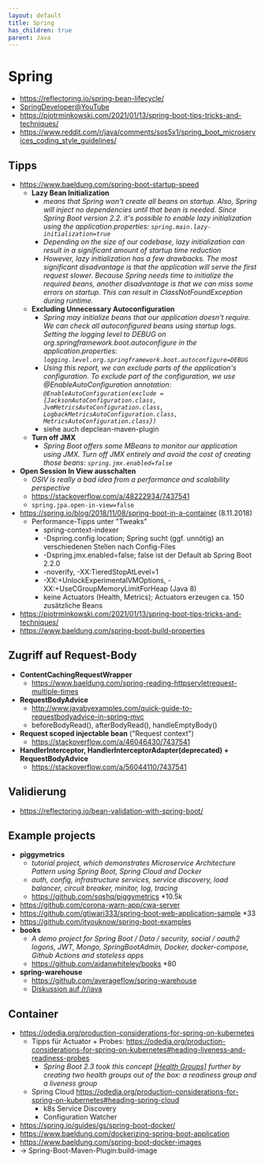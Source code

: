 ```yaml
---
layout: default
title: Spring
has_children: true
parent: Java
---
```


# Spring
- <https://reflectoring.io/spring-bean-lifecycle/>
- [SpringDeveloper@YouTube](https://www.youtube.com/channel/UC7yfnfvEUlXUIfm8rGLwZdA)
- <https://piotrminkowski.com/2021/01/13/spring-boot-tips-tricks-and-techniques/>
- <https://www.reddit.com/r/java/comments/sos5x1/spring_boot_microservices_coding_style_guidelines/>

## Tipps
- <https://www.baeldung.com/spring-boot-startup-speed>
  - **Lazy Bean Initialization**
    - *means that Spring won't create all beans on startup. Also, Spring will inject no dependencies until that bean is needed. Since Spring Boot version 2.2. it's possible to enable lazy initialization using the application.properties: `spring.main.lazy-initialization=true`*
    - *Depending on the size of our codebase, lazy initialization can result in a significant amount of startup time reduction*
    - *However, lazy initialization has a few drawbacks. The most significant disadvantage is that the application will serve the first request slower. Because Spring needs time to initialize the required beans, another disadvantage is that we can miss some errors on startup. This can result in ClassNotFoundException during runtime.*
  - **Excluding Unnecessary Autoconfiguration**
    - *Spring may initialize beans that our application doesn't require. We can check all autoconfigured beans using startup logs. Setting the logging level to DEBUG on org.springframework.boot.autoconfigure in the application.properties: `logging.level.org.springframework.boot.autoconfigure=DEBUG`*
    - *Using this report, we can exclude parts of the application's configuration. To exclude part of the configuration, we use @EnableAutoConfiguration annotation: `@EnableAutoConfiguration(exclude = {JacksonAutoConfiguration.class, JvmMetricsAutoConfiguration.class, LogbackMetricsAutoConfiguration.class, MetricsAutoConfiguration.class})`*
    - siehe auch depclean-maven-plugin
  - **Turn off JMX**
    - *Spring Boot offers some MBeans to monitor our application using JMX. Turn off JMX entirely and avoid the cost of creating those beans: `spring.jmx.enabled=false`*
- **Open Session In View ausschalten**
  - *OSIV is really a bad idea from a performance and scalability perspective*
  - <https://stackoverflow.com/a/48222934/7437541>
  - `spring.jpa.open-in-view=false`
- <https://spring.io/blog/2018/11/08/spring-boot-in-a-container> (8.11.2018)
  - Performance-Tipps unter "Tweaks"
    - spring-context-indexer
    - -Dspring.config.location; Spring sucht (ggf. unnötig) an verschiedenen Stellen nach Config-Files
    - -Dspring.jmx.enabled=false; false ist der Default ab Spring Boot 2.2.0
    - -noverify, -XX:TieredStopAtLevel=1
    - -XX:+UnlockExperimentalVMOptions, -XX:+UseCGroupMemoryLimitForHeap (Java 8)
    - keine Actuators (Health, Metrics); Actuators erzeugen ca. 150 zusätzliche Beans
- <https://piotrminkowski.com/2021/01/13/spring-boot-tips-tricks-and-techniques/>
- <https://www.baeldung.com/spring-boot-build-properties>


## Zugriff auf Request-Body
- **ContentCachingRequestWrapper**
  - <https://www.baeldung.com/spring-reading-httpservletrequest-multiple-times>
- **RequestBodyAdvice**
  - <http://www.javabyexamples.com/quick-guide-to-requestbodyadvice-in-spring-mvc>
  - beforeBodyRead(), afterBodyRead(), handleEmptyBody()
- **Request scoped injectable bean** ("Request context")
  - <https://stackoverflow.com/a/46046430/7437541>
- **HandlerInterceptor, HandlerInterceptorAdapter(deprecated) + RequestBodyAdvice**
  - <https://stackoverflow.com/a/56044110/7437541>


## Validierung
- <https://reflectoring.io/bean-validation-with-spring-boot/>


## Example projects
- **piggymetrics**
  - *tutorial project, which demonstrates Microservice Architecture Pattern using Spring Boot, Spring Cloud and Docker*
  - *auth, config, infrastructure services, service discovery, load balancer, circuit breaker, minitor, log, tracing*
  - <https://github.com/sqshq/piggymetrics> *10.5k
- <https://github.com/corona-warn-app/cwa-server>
- <https://github.com/gtiwari333/spring-boot-web-application-sample> *33
- <https://github.com/ityouknow/spring-boot-examples>
- **books**
  - *A demo project for Spring Boot / Data / security, social / oauth2 logons, JWT, Mongo, SpringBootAdmin, Docker, docker-compose, Github Actions and stateless apps*
  - <https://github.com/aidanwhiteley/books> *80
- **spring-warehouse**
  - <https://github.com/averageflow/spring-warehouse>
  - [Diskussion auf /r/java](https://www.reddit.com/r/java/comments/rqqvbh/spring_warehouse_a_quest_to_learn_more_java_and.compact)


## Container
- <https://odedia.org/production-considerations-for-spring-on-kubernetes>
  - Tipps für Actuator + Probes: <https://odedia.org/production-considerations-for-spring-on-kubernetes#heading-liveness-and-readiness-probes>
    - *Spring Boot 2.3 took this concept [[Health Groups]](https://docs.spring.io/spring-boot/docs/2.2.x/reference/html/production-ready-features.html#health-groups) further by creating two health groups out of the box: a readiness group and a liveness group*
  - Spring Cloud <https://odedia.org/production-considerations-for-spring-on-kubernetes#heading-spring-cloud>
    - k8s Service Discovery
    - Configuration Watcher
- <https://spring.io/guides/gs/spring-boot-docker/>
- <https://www.baeldung.com/dockerizing-spring-boot-application>
- <https://www.baeldung.com/spring-boot-docker-images>
- -> Spring-Boot-Maven-Plugin:build-image
